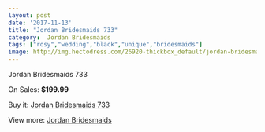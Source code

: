 ```yaml
---
layout: post
date: '2017-11-13'
title: "Jordan Bridesmaids 733"
category:  Jordan Bridesmaids
tags: ["rosy","wedding","black","unique","bridesmaids"]
image: http://img.hectodress.com/26920-thickbox_default/jordan-bridesmaids-733.jpg
---
```

Jordan Bridesmaids 733

On Sales: **$199.99**
<a href="https://www.hectodress.com/-jordan-bridesmaids/12520-jordan-bridesmaids-733.html"><amp-img layout="responsive" width="600" height="600" src="//img.hectodress.com/26920-thickbox_default/jordan-bridesmaids-733.jpg" alt="Jordan Bridesmaids 733 0" /></a>

Buy it: [Jordan Bridesmaids 733](https://www.hectodress.com/-jordan-bridesmaids/12520-jordan-bridesmaids-733.html "Jordan Bridesmaids 733")

View more: [ Jordan Bridesmaids](https://www.hectodress.com/191--jordan-bridesmaids " Jordan Bridesmaids")